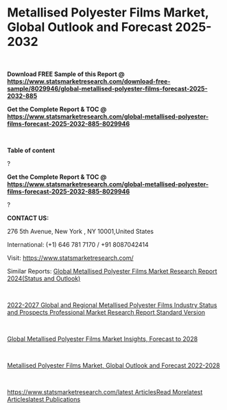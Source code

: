 <h1>Metallised Polyester Films Market, Global Outlook and Forecast 2025-2032</h1><br/><p><strong>Download FREE Sample of this Report @ <a href="https://www.statsmarketresearch.com/download-free-sample/8029946/global-metallised-polyester-films-forecast-2025-2032-885">https://www.statsmarketresearch.com/download-free-sample/8029946/global-metallised-polyester-films-forecast-2025-2032-885</a></strong></p>
 
 
 
 <div><b>Get the Complete Report & TOC @ <a href="https://www.statsmarketresearch.com/global-metallised-polyester-films-forecast-2025-2032-885-8029946">https://www.statsmarketresearch.com/global-metallised-polyester-films-forecast-2025-2032-885-8029946</a></b></div>
 
 
 
 <p><br />
 
 <b>Table of content</b></p>
 
 
 
 <p>? </p>
 
 
 
 <div><b>Get the Complete Report & TOC @ <a href="https://www.statsmarketresearch.com/global-metallised-polyester-films-forecast-2025-2032-885-8029946">https://www.statsmarketresearch.com/global-metallised-polyester-films-forecast-2025-2032-885-8029946</a></b></div>
 
 
 
 <p>? </p>
 
 
 
 <p><b>CONTACT US:</b><br />
 
 276 5th Avenue, New York , NY 10001,United States<br />
 
 International: (+1) 646 781 7170 / +91 8087042414<br />
 
 Visit: <a href="https://www.statsmarketresearch.com/">https://www.statsmarketresearch.com/</a><br />
 
 Similar Reports: <a href="https://www.statsmarketresearch.com/global-metallised-polyester-films-forecast-2025-2032-885-8029946">Global Metallised Polyester Films Market Research Report 2024(Status and Outlook)</a><br />
 
 <br />
 
 <a href="https://www.statsmarketresearch.com/global-metallised-polyester-films-forecast-2025-2032-885-8029946">2022-2027 Global and Regional Metallised Polyester Films Industry Status and Prospects Professional Market Research Report Standard Version</a><br />
 
 <br />
 
 <a href="https://www.statsmarketresearch.com/global-metallised-polyester-films-forecast-2025-2032-885-8029946">Global Metallised Polyester Films Market Insights, Forecast to 2028</a><br />
 
 <br />
 
 <a href="https://www.statsmarketresearch.com/global-metallised-polyester-films-forecast-2025-2032-885-8029946">Metallised Polyester Films Market, Global Outlook and Forecast 2022-2028</a><br />
 
 <br />
 
 <a href="https://gyeongbokgung.com">https://www.statsmarketresearch.com/</a><a href="https://hallyeomaritime.com">latest Articles</a><a href="https://jingwansa.com">Read More</a><a href="https://nguoiviet.jp/">latest Articles</a><a href="https://www.intelmarketresearch.com/">latest Publications</a></p>